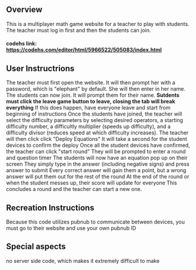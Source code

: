 ## Overview
This is a multiplayer math game website for a teacher to play with students. The teacher must log in first and then the students can join.

#### codehs link: https://codehs.com/editor/html/5966522/505083/index.html

## User Instructrions
The teacher must first open the website. It will then prompt her with a password, which is "elephant" by default. She will then enter in her name.
The students can now join. It will prompt them for their name.
**Sutdents must click the leave game button to leave, closing the tab will break everything**
If this does happen, have everyone leave and start from beginning of instructions
Once the students have joined, the teacher will select the difficulty parameters by selecting desired operators, a starting difficulty number, a difficultly multiplier (speeds up difficulty), and a difficulty divisor (reduces speed at which difficulty increases).
The teacher will then click click "Deploy Equations"
It will take a second for the student devices to confirm the deploy
Once all the student devices have confirmed, the teacher can click "start round"
They will be prompted to enter a round and question timer
The students will now have an equation pop up on their screen
They simply type in the answer (including negative signs) and press answer to submit
Every correct answer will gain them a point, but a wrong answer will put them out for the rest of the round
At the end of the round or when the student messes up, their score will update for everyone
This concludes a round and the teacher can start a new one.
## Recreation Instructions
Because this code utilizes pubnub to communicate between devices, you must go to their website and use your own pubnub ID

## Special aspects
no server side code, which makes it extremely difficult to make
